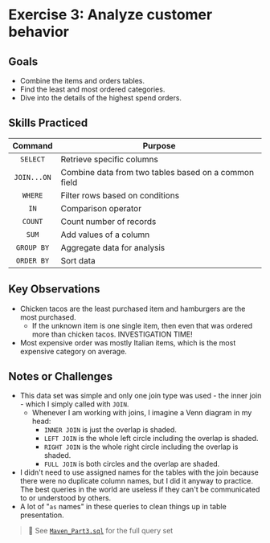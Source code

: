 # Exercise 3: Analyze customer behavior

## Goals
- Combine the items and orders tables.
- Find the least and most ordered categories.
- Dive into the details of the highest spend orders.
  
## Skills Practiced
| Command     | Purpose                                |
|:-----------:|----------------------------------------|
| `SELECT`    | Retrieve specific columns      |
| `JOIN...ON`      | Combine data from two tables based on a common field        |
| `WHERE`     | Filter rows based on conditions |
|`IN`| Comparison operator|
|`COUNT`| Count number of records |
|`SUM`| Add values of a column |
| `GROUP BY`  | Aggregate data for analysis    |
| `ORDER BY`  | Sort data            |

## Key Observations
- Chicken tacos are the least purchased item and hamburgers are the most purchased.
  - If the unknown item is one single item, then even that was ordered more than chicken tacos. INVESTIGATION TIME!
- Most expensive order was mostly Italian items, which is the most expensive category on average. 

## Notes or Challenges
- This data set was simple and only one join type was used - the inner join - which I simply called with `JOIN`.
  - Whenever I am working with joins, I imagine a Venn diagram in my head:
    - `INNER JOIN` is just the overlap is shaded.
    - `LEFT JOIN` is the whole left circle including the overlap is shaded.
    - `RIGHT JOIN` is the whole right circle including the overlap is shaded.
    - `FULL JOIN` is both circles and the overlap are shaded.
- I didn't need to use assigned names for the tables with the join because there were no duplicate column names, but I did it anyway to practice. The best queries in the world are useless if they can't be communicated to or understood by others.
- A lot of "`as` names" in these queries to clean things up in table presentation.

> 📝 See [`Maven_Part3.sql`](../code/Maven_Part3.sql) for the full query set
